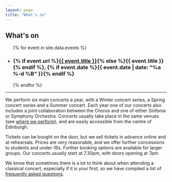 ```yaml
---
layout: page
title: "What's on"
---
```


## What's on

<ul class="whats-on-events">
{% for event in site.data.events %}
<li>
  <h3>
    {% if event.url %}<a href="{{ event.url }}">{{ event.title }}</a>{% else %}{{ event.title }}{% endif %}, {% if event.date %}{{ event.date | date: "%a %-d %B" }}{% endif %}
  </h3>
</li>
{% endfor %}
</ul>

<hr>

We perform six main concerts a year, with a Winter concert series, a Spring
concert series and a Summer concert. Each year one of our concerts also
includes a joint collaboration between the Chorus and one of either Sinfonia or
Symphony Orchestra. Concerts usually take place in the same venues (see [where
we perform](/venues/)), and are easily accessible from the centre of Edinburgh.

Tickets can be bought on the door, but we sell tickets in advance online and at
rehearsals. Prices are very reasonable, and we offer further concessions to
students and under-16s. Further booking options are available for larger
groups. Our concerts usually start at 7.30pm, with doors opening at 7pm.

We know that sometimes there is a lot to think about when attending a classical
concert, especially if it is your first, so we have compiled a list of
[frequently asked questions](/concert-faqs/).

